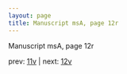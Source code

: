 ```yaml
---
layout: page
title: Manuscript msA, page 12r
---
```


Manuscript msA, page 12r

prev:  [11v](../11v) | next:  [12v](../12v)